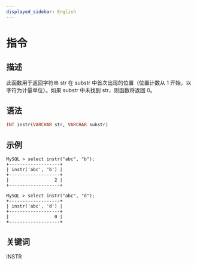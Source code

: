 ```yaml
---
displayed_sidebar: English
---
```


# 指令

## 描述

此函数用于返回字符串 str 在 substr 中首次出现的位置（位置计数从 1 开始，以字符为计量单位）。如果 substr 中未找到 str，则函数将返回 0。

## 语法

```Haskell
INT instr(VARCHAR str, VARCHAR substr)
```

## 示例

```Plain
MySQL > select instr("abc", "b");
+-------------------+
| instr('abc', 'b') |
+-------------------+
|                 2 |
+-------------------+

MySQL > select instr("abc", "d");
+-------------------+
| instr('abc', 'd') |
+-------------------+
|                 0 |
+-------------------+
```

## 关键词

INSTR
